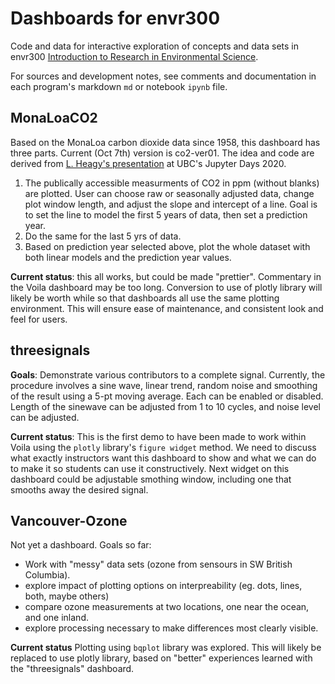 # Dashboards for envr300

Code and data for interactive exploration of concepts and data sets in envr300 [Introduction to Research in Environmental Science](https://www.eoas.ubc.ca/academics/courses/envr300).

For sources and development notes, see comments and documentation in each program's markdown `md` or notebook `ipynb` file.

## MonaLoaCO2

Based on the MonaLoa carbon dioxide data since 1958, this dashboard has three parts. Current (Oct 7th) version is co2-ver01. The idea and code are derived from [L. Heagy's presentation](https://ubc-dsci.github.io/jupyterdays/sessions/heagy/widgets-and-dashboards.html) at UBC's Jupyter Days 2020. 

1. The publically accessible measurments of CO2 in ppm (without blanks) are plotted. User can choose raw or seasonally adjusted data, change plot window length, and adjust the slope and intercept of a line. Goal is to set the line to model the first 5 years of data, then set a prediction year.
2. Do the same for the last 5 yrs of data. 
3. Based on prediction year selected above, plot the whole dataset with both linear models and the prediction year values.

**Current status**: this all works, but could be made "prettier". Commentary in the Voila dashboard may be too long. Conversion to use of plotly library will likely be worth while so that dashboards all use the same plotting environment. This will ensure ease of maintenance, and consistent look and feel for users.

## threesignals

**Goals**: Demonstrate various contributors to a complete signal. Currently, the procedure involves a sine wave, linear trend, random noise and smoothing of the result using a 5-pt moving average. Each can be enabled or disabled. Length of the sinewave can be adjusted from 1 to 10 cycles, and noise level can be adjusted.

**Current status**: This is the first demo to have been made to work within Voila using the `plotly` library's `figure widget` method. We need to discuss what exactly instructors want this dashboard to show and what we can do to make it so students can use it constructively. Next widget on this dashboard could be adjustable smothing window, including one that smooths away the desired signal.

## Vancouver-Ozone

Not yet a dashboard. Goals so far:

* Work with "messy" data sets (ozone from sensours in SW British Columbia).
* explore impact of plotting options on interpreability (eg. dots, lines, both, maybe others)
* compare ozone measurements at two locations, one near the ocean, and one inland.
* explore processing necessary to make differences most clearly visible.

**Current status** Plotting using `bqplot` library was explored. This will likely be replaced to use plotly library, based on "better" experiences learned with the "threesignals" dashboard.
